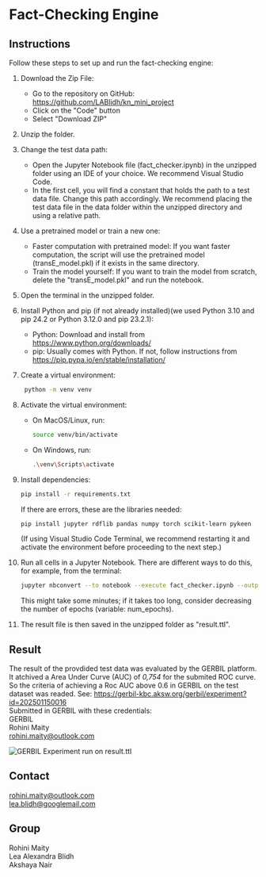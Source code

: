 # Fact-Checking Engine 

## Instructions

Follow these steps to set up and run the fact-checking engine:

1. Download the Zip File:
   - Go to the repository on GitHub: https://github.com/LABlidh/kn_mini_project
   - Click on the "Code" button
   - Select "Download ZIP"

2. Unzip the folder.

3. Change the test data path:
   - Open the Jupyter Notebook file (fact_checker.ipynb) in the unzipped folder using an IDE of your choice. We recommend Visual Studio Code.
   - In the first cell, you will find a constant that holds the path to a test data file. Change this path accordingly. We recommend placing the test data file in the data folder within the unzipped directory and using a relative path.

4. Use a pretrained model or train a new one:
   - Faster computation with pretrained model: If you want faster computation, the script will use the pretrained model (transE_model.pkl) if it exists in the same directory.
   - Train the model yourself: If you want to train the model from scratch, delete the "transE_model.pkl" and run the notebook.

5. Open the terminal in the unzipped folder.

6. Install Python and pip (if not already installed)(we used Python 3.10 and pip 24.2 or Python 3.12.0 and pip 23.2.1):
   - Python: Download and install from https://www.python.org/downloads/
   - pip: Usually comes with Python. If not, follow instructions from https://pip.pypa.io/en/stable/installation/

7. Create a virtual environment: 
   ```bash
    python -m venv venv
    ```

8. Activate the virtual environment:
   - On MacOS/Linux, run:
     ```bash
     source venv/bin/activate
     ```
   - On Windows, run:
     ```bash
     .\venv\Scripts\activate
     ```

9. Install dependencies:
     ```bash
     pip install -r requirements.txt
     ```
     If there are errors, these are the libraries needed: 
      ```bash
      pip install jupyter rdflib pandas numpy torch scikit-learn pykeen
      ```
   
   (If using Visual Studio Code Terminal, we recommend restarting it and activate the environment before proceeding to the next step.)

10. Run all cells in a Jupyter Notebook. There are different ways to do this, for example, from the terminal: 
      ```bash 
      jupyter nbconvert --to notebook --execute fact_checker.ipynb --output fact_checker.ipynb 
      ```
      This might take some minutes; if it takes too long, consider decreasing the number of epochs (variable: num_epochs).

11. The result file is then saved in the unzipped folder as "result.ttl".

## Result
The result of the provdided test data was evaluated by the GERBIL platform. It atchived a Area Under Curve (AUC) of *0,754* for the submited ROC curve. So the criteria of achieving a Roc AUC above 0.6 in GERBIL on the test dataset was readed. See: https://gerbil-kbc.aksw.org/gerbil/experiment?id=202501150016
<br>
Submitted in GERBIL with these credentials:<br>
GERBIL <br>
Rohini Maity <br>
rohini.maity@outlook.com <br> 

![GERBIL Experiment run on result.ttl](GERBIL_ss.png)

## Contact
rohini.maity@outlook.com <br>
lea.blidh@googlemail.com

## Group 
Rohini Maity <br>
Lea Alexandra Blidh <br>
Akshaya Nair
